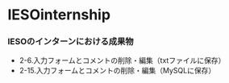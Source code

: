 # IESOinternship
### IESOのインターンにおける成果物  
* 2-6.入力フォームとコメントの削除・編集（txtファイルに保存）
* 2-15.入力フォームとコメントの削除・編集（MySQLに保存）
